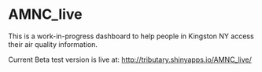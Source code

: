 # AMNC_live

This is a work-in-progress dashboard to help people in Kingston NY access their air quality information. 

Current Beta test version is live at:
http://tributary.shinyapps.io/AMNC_live/
